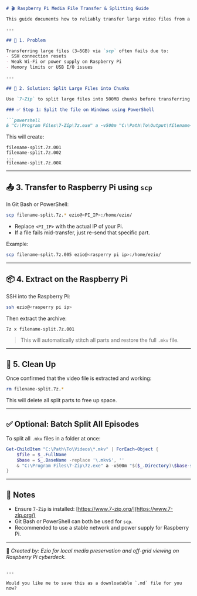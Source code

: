 

````markdown
# 🎬 Raspberry Pi Media File Transfer & Splitting Guide

This guide documents how to reliably transfer large video files from a Windows PC to a Raspberry Pi over the local network using `scp`, and how to split, upload, extract, and clean up files.

---

## 🔁 1. Problem

Transferring large files (3–5GB) via `scp` often fails due to:
- SSH connection resets
- Weak Wi-Fi or power supply on Raspberry Pi
- Memory limits or USB I/O issues

---

## 🧰 2. Solution: Split Large Files into Chunks

Use `7-Zip` to split large files into 500MB chunks before transferring.

### ✅ Step 1: Split the file on Windows using PowerShell

```powershell
& "C:\Program Files\7-Zip\7z.exe" a -v500m "C:\Path\To\Output\filename-split.7z" "C:\Path\To\Original\filename.mkv"
````

This will create:

```
filename-split.7z.001
filename-split.7z.002
...
filename-split.7z.00X
```

---

## 📤 3. Transfer to Raspberry Pi using `scp`

In Git Bash or PowerShell:

```bash
scp filename-split.7z.* ezio@<PI_IP>:/home/ezio/
```

* Replace `<PI_IP>` with the actual IP of your Pi.
* If a file fails mid-transfer, just re-send that specific part.

Example:

```bash
scp filename-split.7z.005 ezio@<rasperry pi ip>:/home/ezio/
```

---

## 📦 4. Extract on the Raspberry Pi

SSH into the Raspberry Pi:

```bash
ssh ezio@<rasperry pi ip>
```

Then extract the archive:

```bash
7z x filename-split.7z.001
```

> This will automatically stitch all parts and restore the full `.mkv` file.

---

## 🧹 5. Clean Up

Once confirmed that the video file is extracted and working:

```bash
rm filename-split.7z.*
```

This will delete all split parts to free up space.

---

## ✅ Optional: Batch Split All Episodes

To split all `.mkv` files in a folder at once:

```powershell
Get-ChildItem "C:\Path\To\Videos\*.mkv" | ForEach-Object {
    $file = $_.FullName
    $base = $_.BaseName -replace '\.mkv$', ''
    & "C:\Program Files\7-Zip\7z.exe" a -v500m "$($_.Directory)\$base-split.7z" $file
}
```

---

## 🧠 Notes

* Ensure `7-Zip` is installed: [https://www.7-zip.org/](https://www.7-zip.org/)
* Git Bash or PowerShell can both be used for `scp`.
* Recommended to use a stable network and power supply for Raspberry Pi.

---

📁 *Created by: Ezio for local media preservation and off-grid viewing on Raspberry Pi cyberdeck.*

```

---

Would you like me to save this as a downloadable `.md` file for you now?
```
